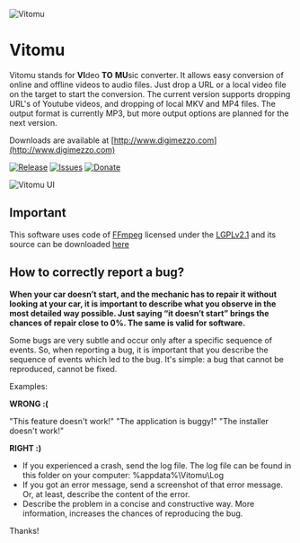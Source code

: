 ![Vitomu](Vitomu.full.png)

# Vitomu
Vitomu stands for **VI**deo **TO** **MU**sic converter. It allows easy conversion of online and offline videos to audio files. Just drop a URL or a local video file on the target to start the conversion. The current version supports dropping URL's of Youtube videos, and dropping of local MKV and MP4 files. The output format is currently MP3, but more output options are planned for the next version.

Downloads are available at [http://www.digimezzo.com](http://www.digimezzo.com)

[![Release](https://img.shields.io/github/release/digimezzo/Vitomu.svg?style=flat-square)](https://github.com/digimezzo/Vitomu/releases/latest)
[![Issues](https://img.shields.io/github/issues/digimezzo/Vitomu.svg?style=flat-square)](https://github.com/digimezzo/Vitomu/issues)
[![Donate](https://img.shields.io/badge/Donate-PayPal-green.svg)](https://www.paypal.com/cgi-bin/webscr?cmd=_s-xclick&hosted_button_id=MQALEWTEZ7HX8)

![Vitomu UI](Vitomu.ui.png)

## Important ##

This software uses code of <a href=http://ffmpeg.org>FFmpeg</a> licensed under the <a href=http://www.gnu.org/licenses/old-licenses/lgpl-2.1.html>LGPLv2.1</a> and its source can be downloaded <a href="https://github.com/digimezzo/Vitomu">here</a>

## How to correctly report a bug? ##

**When your car doesn’t start, and the mechanic has to repair it without looking at your car, it is important to describe what you observe in the most detailed way possible. Just saying “it doesn’t start” brings the chances of repair close to 0%. The same is valid for software.**

Some bugs are very subtle and occur only after a specific sequence of events. So, when reporting a bug, it is important that you describe the sequence of events which led to the bug. It's simple: a bug that cannot be reproduced, cannot be fixed.

Examples:

**WRONG :(**

"This feature doesn't work!" "The application is buggy!" "The installer doesn't work!"

**RIGHT :)**

- If you experienced a crash, send the log file. The log file can be found in this folder on your computer: %appdata%\Vitomu\Log
- If you got an error message, send a screenshot of that error message. Or, at least, describe the content of the error.
- Describe the problem in a concise and constructive way. More information, increases the chances of reproducing the bug.

Thanks!
